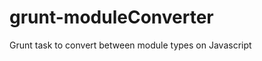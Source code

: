 grunt-moduleConverter
=====================

Grunt task to convert between module types on Javascript
